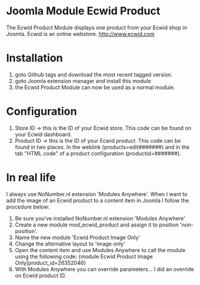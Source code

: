 Joomla Module Ecwid Product
=================

The Ecwid Product Module displays one product from your Ecwid shop in Joomla.
Ecwid is an online webstore. http://www.ecwid.com

Installation
=================
1. goto Github tags and download the most recent tagged version.
2. goto Joomla extension manager and install this module
3. the Ecwid Product Module can now be used as a normal module.

Configuration
=================
1. Store ID -> this is the ID of your Ecwid store. This code can be found on your Ecwid dashboard.
2. Product ID -> this is the ID of your Ecwid product. This code can be found in two places. In the weblink (products=edit#######) and in the tab "HTML code" of a product configuration (productid=#######).

In real life
=================
I always use NoNumber.nl extension 'Modules Anywhere'. When I want to add the image of an Ecwid product to a content item in Joomla I follow the procedure below:

1. Be sure you've installed NoNumber.nl extension 'Modules Anywhere'
2. Create a new module mod_ecwid_product and assign it to position 'non-position'.
3. Name the new module 'Ecwid Product Image Only'
4. Change the alternative layout to 'image only'
5. Open the content item and use Modules Anywhere to call the module using the following code: {module Ecwid Product Image Only|product_id=26352046}
6. With Modules Anywhere you can override parameters... I did an override on Ecwid product ID.
